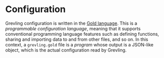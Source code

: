 # Configuration

Grevling configuration is written in the
[Gold language](https://github.com/TheBB/Gold).
This is a *programmable configuration language*, meaning that it supports
conventional programming language features such as defining functions, sharing
and importing data to and from other files, and so on. In this context, a
`grevling.gold` file is a *program* whose output is a JSON-like object, which is
the actual configuration read by Grevling.

